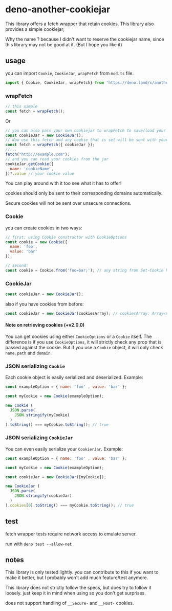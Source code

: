 # deno-another-cookiejar

This library offers a fetch wrapper that retain cookies. This library also provides a simple cookiejar;

Why the name ? because I didn't want to reserve the cookiejar name, since this library may not be good at it. (But I hope you like it)

## usage

you can import `Cookie`, `CookieJar`, `wrapFetch` from `mod.ts` file.

```js
import { Cookie, CookieJar, wrapFetch} from 'https://deno.land/x/another_cookiejar@v4.0.2/mod.ts';
```

### wrapFetch

```js
// this simple
const fetch = wrapFetch();
```

Or

```js
// you can also pass your own cookiejar to wrapFetch to save/load your cookies
const cookieJar = new CookieJar();
// Now use this fetch and any cookie that is set will be sent with your next requests automatically
const fetch = wrapFetch({ cookieJar });
//...
fetch("http://example.com");
// and you can read your cookies from the jar
cookieJar.getCookie({
  name: 'cookieName',
})?.value // your cookie value
```

You can play around with it too see what it has to offer!

cookies should only be sent to their corresponding domains automatically.

Secure cookies will not be sent over unsecure connections.

### Cookie

you can create cookies in two ways:

```js
// first: using Cookie constructor with CookieOptions
const cookie = new Cookie({
  name: 'foo',
  value: 'bar'
});
```

```js
// second: 
const cookie = Cookie.from('foo=bar;'); // any string from Set-Cookie header value is also valid.
```

### CookieJar

```js
const cookieJar = new CookieJar();
```

also if you have cookies from before:

```js
const cookieJar = new CookieJar(cookiesArray); // cookiesArray: Array<Cookie> | Array<CookieOptions>
```

#### Note on retrieving cookies (+v2.0.0)

You can get cookies using either `CookieOptions` or a `Cookie` itself.
The difference is if you use `CookieOptions`, it will strictly check any prop that is passed against the cookie.
But if you use a `Cookie` object, it will only check `name`, `path` and `domain`.

### JSON serializing `Cookie`

Each cookie object is easily serialized and deserialized. Example:

```js
const exampleOption = { name: 'foo' , value: 'bar' };

const myCookie = new Cookie(exampleOption);

new Cookie ( 
  JSON.parse(
    JSON.stringify(myCookie)
  )
).toString() === myCookie.toString(); // true

```

### JSON serializing `CookieJar`

You can even easily serialize your `CookierJar`. Example:

```js
const exampleOption = { name: 'foo' , value: 'bar' };

const myCookie = new Cookie(exampleOption);

const cookieJar = new CookieJar([myCookie]);

new CookieJar (
  JSON.parse(
    JSON.stringify(cookieJar)
  )
).cookies[0].toString() === myCookie.toString(); // true
```

## test

fetch wrapper tests require network access to emulate server.

run with `deno test --allow-net`

## notes

This library is only tested lightly. you can contribute to this if you want to make it better, but I probably won't add much feature/test anymore.

This library does not strictly follow the specs, but does try to follow it loosely. just keep it in mind when using so you don't get surprises.

does not support handling of `__Secure-` and `__Host-` cookies.
